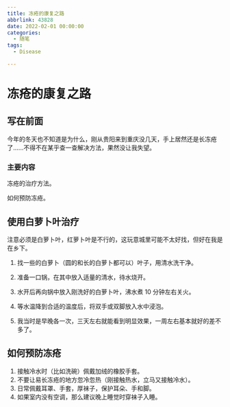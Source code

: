```yaml
---
title: 冻疮的康复之路
abbrlink: 43828
date: 2022-02-01 00:00:00
categories:
  - 随笔
tags:
  - Disease

---
```


# 冻疮的康复之路

## 写在前面

今年的冬天也不知道是为什么，刚从贵阳来到重庆没几天，手上居然还是长冻疮了......不得不在某乎查一查解决方法，果然没让我失望。

### 主要内容

冻疮的治疗方法。

如何预防冻疮。

## 使用白萝卜叶治疗

注意必须是白萝卜叶，红萝卜叶是不行的，这玩意城里可能不太好找，但好在我是在乡下。

1. 找一些的白萝卜（圆的和长的白萝卜都可以）叶子，用清水洗干净。

2. 准备一口锅，在其中放入适量的清水，待水烧开。

3. 水开后再向锅中放入刚洗好的白萝卜叶，沸水煮 10 分钟左右关火。

4. 等水温降到合适的温度后，将双手或双脚放入水中浸泡。

5. 我当时是早晚各一次，三天左右就能看到明显效果，一周左右基本就好的差不多了。

## 如何预防冻疮

1. 接触冷水时（比如洗碗）佩戴加绒的橡胶手套。
2. 不要让易长冻疮的地方忽冷忽热（刚接触热水，立马又接触冷水）。
3. 日常佩戴耳罩、手套，厚袜子，保护耳朵、手和脚。
5. 如果室内没有空调，那么建议晚上睡觉时穿袜子入睡。
